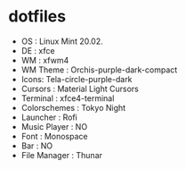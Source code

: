 # dotfiles 


* OS : Linux Mint 20.02.
* DE : xfce
* WM : xfwm4
* WM Theme : Orchis-purple-dark-compact
* Icons: Tela-circle-purple-dark
* Cursors : Material Light Cursors
* Terminal : xfce4-terminal
* Colorschemes : Tokyo Night
* Launcher : Rofi
* Music Player : NO
* Font : Monospace
* Bar : NO 
* File Manager : Thunar
